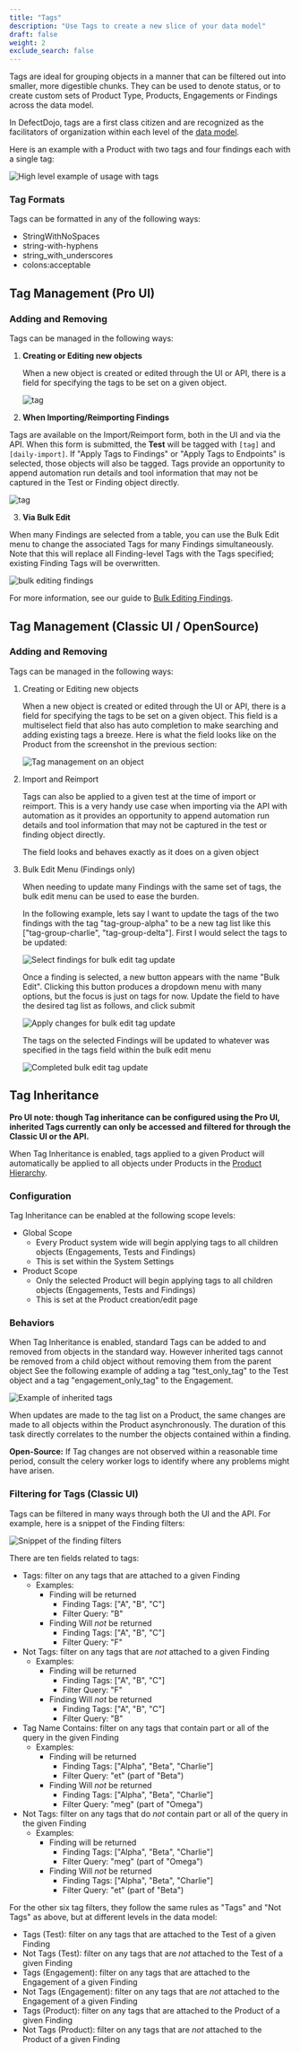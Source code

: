```yaml
---
title: "Tags"
description: "Use Tags to create a new slice of your data model"
draft: false
weight: 2
exclude_search: false
---
```


Tags are ideal for grouping objects in a manner that can be filtered out into smaller, more digestible chunks.  They can be used to denote status, or to create custom sets of Product Type, Products, Engagements or Findings across the data model.

In DefectDojo, tags are a first class citizen and are recognized as the facilitators
of organization within each level of the [data model](../Product_hierarchy).

Here is an example with a Product with two tags and four findings each with a single tag:

![High level example of usage with tags](images/tags-high-level-example.png)

### Tag Formats

Tags can be formatted in any of the following ways:
- StringWithNoSpaces
- string-with-hyphens
- string_with_underscores
- colons:acceptable

## Tag Management (Pro UI)

### Adding and Removing

Tags can be managed in the following ways:

1. **Creating or Editing new objects**

   When a new object is created or edited through the UI or API, there is a field for specifying
   the tags to be set on a given object.

   ![tag](images/tags_product.png)

2. **When Importing/Reimporting Findings**

  Tags are available on the Import/Reimport form, both in the UI and via the API.  When this form is submitted, the **Test** will be tagged with `[tag]` and `[daily-import]`.  If "Apply Tags to Findings" or "Apply Tags to Endpoints" is selected, those objects will also be tagged.  Tags provide an opportunity to append automation run details and tool information that may not be captured in the Test or Finding object directly.

   ![tag](images/tags_importscan.png)

3. **Via Bulk Edit**

  When many Findings are selected from a table, you can use the Bulk Edit menu to change the associated Tags for many Findings simultaneously.  Note that this will replace all Finding-level Tags with the Tags specified; existing Finding Tags will be overwritten.

  ![bulk editing findings](images/Bulk_Editing_Findings.png)

  For more information, see our guide to [Bulk Editing Findings](/en/working_with_findings/findings_workflows/editing_findings/#bulk-edit-findings).


## Tag Management (Classic UI / OpenSource)

### Adding and Removing

Tags can be managed in the following ways:

1. Creating or Editing new objects

   When a new object is created or edited through the UI or API, there is a field for specifying
   the tags to be set on a given object. This field is a multiselect field that also has
   auto completion to make searching and adding existing tags a breeze. Here is what the field
   looks like on the Product from the screenshot in the previous section:

   ![Tag management on an object](images/tags-management-on-object.png)

2. Import and Reimport

    Tags can also be applied to a given test at the time of import or reimport. This is a very
    handy use case when importing via the API with automation as it provides an opportunity to
    append automation run details and tool information that may not be captured in the test
    or finding object directly.

    The field looks and behaves exactly as it does on a given object

3. Bulk Edit Menu (Findings only)

    When needing to update many Findings with the same set of tags, the bulk edit menu can be
    used to ease the burden.

    In the following example, lets say I want to update the tags of the two findings with the tag "tag-group-alpha" to be a new tag list like this ["tag-group-charlie", "tag-group-delta"].
    First I would select the tags to be updated:

    ![Select findings for bulk edit tag update](images/tags-select-findings-for-bulk-edit.png)

    Once a finding is selected, a new button appears with the name "Bulk Edit". Clicking this button
    produces a dropdown menu with many options, but the focus is just on tags for now. Update the
    field to have the desired tag list as follows, and click submit

    ![Apply changes for bulk edit tag update](images/tags-bulk-edit-submit.png)

    The tags on the selected Findings will be updated to whatever was specified in the tags field
    within the bulk edit menu

    ![Completed bulk edit tag update](images/tags-bulk-edit-complete.png)

## Tag Inheritance

**Pro UI note: though Tag inheritance can be configured using the Pro UI, inherited Tags currently can only be accessed and filtered for through the Classic UI or the API.**

When Tag Inheritance is enabled, tags applied to a given Product will automatically be applied to all objects under Products in the [Product Hierarchy](/en/working_with_findings/organizing_engagements_tests/Product_hierarchy).

### Configuration

Tag Inheritance can be enabled at the following scope levels:
- Global Scope
  - Every Product system wide will begin applying tags to all children objects (Engagements, Tests and Findings)
  - This is set within the System Settings
- Product Scope
  - Only the selected Product will begin applying tags to all children objects (Engagements, Tests and Findings)
  - This is set at the Product creation/edit page

### Behaviors

When Tag Inheritance is enabled, standard Tags can be added to and removed from objects in the standard way.
However inherited tags cannot be removed from a child object without removing them from the parent object
See the following example of adding a tag "test_only_tag" to the Test object and a tag "engagement_only_tag" to the Engagement.

![Example of inherited tags](images/tags-inherit-exmaple.png)

When updates are made to the tag list on a Product, the same changes are made to all objects within the Product asynchronously. The duration of this task directly correlates to the number the objects contained within a finding.

**Open-Source:** If Tag changes are not observed within a reasonable time period, consult the celery worker logs to identify where any problems might have arisen.


### Filtering for Tags (Classic UI)

Tags can be filtered in many ways through both the UI and the API. For example, here is a snippet
of the Finding filters:

![Snippet of the finding filters](images/tags-finding-filter-snippet.png)

There are ten fields related to tags:

 - Tags: filter on any tags that are attached to a given Finding
   - Examples:
     - Finding will be returned
       - Finding Tags: ["A", "B", "C"]
       - Filter Query: "B"
     - Finding Will *not* be returned
       - Finding Tags: ["A", "B", "C"]
       - Filter Query: "F"
 - Not Tags: filter on any tags that are *not* attached to a given Finding
   - Examples:
     - Finding will be returned
       - Finding Tags: ["A", "B", "C"]
       - Filter Query: "F"
     - Finding Will *not* be returned
       - Finding Tags: ["A", "B", "C"]
       - Filter Query: "B"
 - Tag Name Contains: filter on any tags that contain part or all of the query in the given Finding
   - Examples:
     - Finding will be returned
       - Finding Tags: ["Alpha", "Beta", "Charlie"]
       - Filter Query: "et" (part of "Beta")
     - Finding Will *not* be returned
       - Finding Tags: ["Alpha", "Beta", "Charlie"]
       - Filter Query: "meg" (part of "Omega")
 - Not Tags: filter on any tags that do *not* contain part or all of the query in the given Finding
   - Examples:
     - Finding will be returned
       - Finding Tags: ["Alpha", "Beta", "Charlie"]
       - Filter Query: "meg" (part of "Omega")
     - Finding Will *not* be returned
       - Finding Tags: ["Alpha", "Beta", "Charlie"]
       - Filter Query: "et" (part of "Beta")

For the other six tag filters, they follow the same rules as "Tags" and "Not Tags" as above,
but at different levels in the data model:

 - Tags (Test): filter on any tags that are attached to the Test of a given Finding
 - Not Tags (Test): filter on any tags that are *not* attached to the Test of a given Finding
 - Tags (Engagement): filter on any tags that are attached to the Engagement of a given Finding
 - Not Tags (Engagement): filter on any tags that are *not* attached to the Engagement of a given Finding
 - Tags (Product): filter on any tags that are attached to the Product of a given Finding
 - Not Tags (Product): filter on any tags that are *not* attached to the Product of a given Finding
